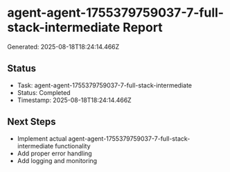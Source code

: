# agent-agent-1755379759037-7-full-stack-intermediate Report

Generated: 2025-08-18T18:24:14.466Z

## Status
- Task: agent-agent-1755379759037-7-full-stack-intermediate
- Status: Completed
- Timestamp: 2025-08-18T18:24:14.466Z

## Next Steps
- Implement actual agent-agent-1755379759037-7-full-stack-intermediate functionality
- Add proper error handling
- Add logging and monitoring
